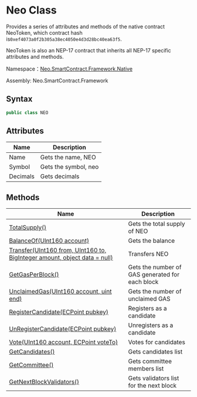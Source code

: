 # Neo Class

Provides a series of attributes and methods of the native contract NeoToken, which contract hash is`0xef4073a0f2b305a38ec4050e4d3d28bc40ea63f5`.

NeoToken is also an NEP-17 contract that inherits all NEP-17 specific attributes and methods.

Namespace：[Neo.SmartContract.Framework.Native](../native.md)

Assembly: Neo.SmartContract.Framework

## Syntax

```c#
public class NEO
```

## Attributes

| Name          | Description                                              |
| ----------------- | ------------------------------------------------------------ |
| Name              | Gets the name, NEO   |
| Symbol           | Gets the symbol, neo |
| Decimals          | Gets decimals                      |

## Methods

| Name                                                         | Description                                     |
| ------------------------------------------------------------ | ----------------------------------------------- |
| [TotalSupply()](Neo/TotalSupply.md)                          | Gets the total supply of NEO                    |
| [BalanceOf(UInt160 account)](Neo/BalanceOf.md)               | Gets the balance                                |
| [Transfer(UInt160 from, UInt160 to, BigInteger amount, object data = null)](Neo/Transfer.md) | Transfers NEO                                   |
| [GetGasPerBlock()](Neo/GetGasPerBlock.md)                    | Gets the number of GAS generated for each block |
| [UnclaimedGas(UInt160 account, uint end)](Neo/UnclaimedGas.md) | Gets the number of unclaimed GAS                |
| [RegisterCandidate(ECPoint pubkey)](Neo/RegisterCandidate.md) | Registers as a candidate                        |
| [UnRegisterCandidate(ECPoint pubkey)](Neo/UnRegisterCandidate.md) | Unregisters as a candidate                      |
| [Vote(UInt160 account, ECPoint voteTo)](Neo/Vote.md)         | Votes for candidates                            |
| [GetCandidates()](Neo/GetCandidates.md)                      | Gets candidates list                            |
| [GetCommittee()](Neo/GetCommittee.md)                        | Gets committee members list                     |
| [GetNextBlockValidators()](Neo/GetNextBlockValidators.md)    | Gets validators list for the next block         |
